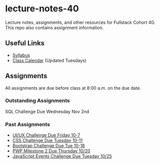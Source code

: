 # lecture-notes-40
Lecture notes, assignments, and other resources for Fullstack Cohort 40. This repo also contains assignment information.

## Useful Links
* [Syllabus](http://ddc-web-curriculum.cnm.edu/syllabus/)
* [Class Calendar](https://calendar.google.com/calendar?cid=Ym9vdGNhbXBjb2RlcnNAZ21haWwuY29t) (Updated Tuesdays)

## Assignments
All assignments are due before class at 8:00 a.m. on the due date.

### Outstanding Assignments
SQL Challenge Due Wednesday Nov 2nd

### Past Assignments
* [UI/UX Challenge Due Friday 10-7](https://classroom.github.com/a/FyxCZa8x)
* [CSS Challenge Due Tuesday 10-11](https://classroom.github.com/a/ZHpQo0eb)
* [Bootstrap Challenge Due Tue 10-18](https://classroom.github.com/a/p1AdqUuG)
* [PWP Milestone 2 Due Thursday 10/20](https://ddc-web-curriculum.cnm.edu/pwp-milestone-two/)
* [JavaScript Events Challenge Due Tuesday 10/25](https://classroom.github.com/a/doKHVFbH)